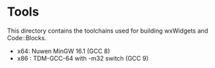# Tools

This directory contains the toolchains used for building wxWidgets and
Code::Blocks.

* x64: Nuwen MinGW 16.1 (GCC 8)
* x86 : TDM-GCC-64 with -m32 switch (GCC 9)
